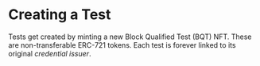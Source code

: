 # Creating a Test

Tests get created by minting a new Block Qualified Test (BQT) NFT. These are non-transferable ERC-721 tokens. Each test is forever linked to its original _credential issuer_.